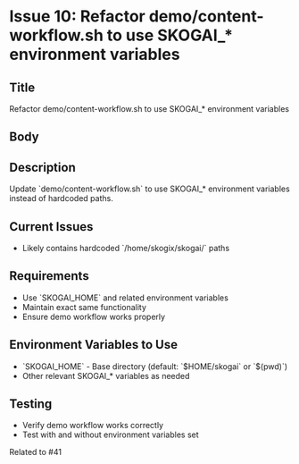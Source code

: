 # Issue 10: Refactor demo/content-workflow.sh to use SKOGAI_* environment variables

## Title
Refactor demo/content-workflow.sh to use SKOGAI_* environment variables

## Body
## Description
Update \`demo/content-workflow.sh\` to use SKOGAI_* environment variables instead of hardcoded paths.

## Current Issues
- Likely contains hardcoded \`/home/skogix/skogai/\` paths

## Requirements
- Use \`SKOGAI_HOME\` and related environment variables
- Maintain exact same functionality
- Ensure demo workflow works properly

## Environment Variables to Use
- \`SKOGAI_HOME\` - Base directory (default: \`\$HOME/skogai\` or \`\$(pwd)\`)
- Other relevant SKOGAI_* variables as needed

## Testing
- Verify demo workflow works correctly
- Test with and without environment variables set

Related to #41

